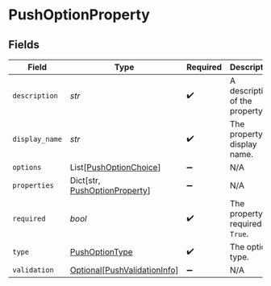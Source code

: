 # PushOptionProperty


## Fields

| Field                                                                      | Type                                                                       | Required                                                                   | Description                                                                |
| -------------------------------------------------------------------------- | -------------------------------------------------------------------------- | -------------------------------------------------------------------------- | -------------------------------------------------------------------------- |
| `description`                                                              | *str*                                                                      | :heavy_check_mark:                                                         | A description of the property.                                             |
| `display_name`                                                             | *str*                                                                      | :heavy_check_mark:                                                         | The property's display name.                                               |
| `options`                                                                  | List[[PushOptionChoice](../../models/shared/pushoptionchoice.md)]          | :heavy_minus_sign:                                                         | N/A                                                                        |
| `properties`                                                               | Dict[str, [PushOptionProperty](../../models/shared/pushoptionproperty.md)] | :heavy_minus_sign:                                                         | N/A                                                                        |
| `required`                                                                 | *bool*                                                                     | :heavy_check_mark:                                                         | The property is required if `True`.                                        |
| `type`                                                                     | [PushOptionType](../../models/shared/pushoptiontype.md)                    | :heavy_check_mark:                                                         | The option type.                                                           |
| `validation`                                                               | [Optional[PushValidationInfo]](../../models/shared/pushvalidationinfo.md)  | :heavy_minus_sign:                                                         | N/A                                                                        |